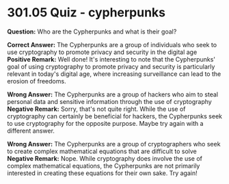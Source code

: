 # 301.05 Quiz - cypherpunks

**Question:** Who are the Cypherpunks and what is their goal?

**Correct Answer:** The Cypherpunks are a group of individuals who seek to use cryptography to promote privacy and security in the digital age\
**Positive Remark:** Well done! It's interesting to note that the Cypherpunks' goal of using cryptography to promote privacy and security is particularly relevant in today's digital age, where increasing surveillance can lead to the erosion of freedoms.

**Wrong Answer:** The Cypherpunks are a group of hackers who aim to steal personal data and sensitive information through the use of cryptography\
**Negative Remark:** Sorry, that's not quite right. While the use of cryptography can certainly be beneficial for hackers, the Cypherpunks seek to use cryptography for the opposite purpose. Maybe try again with a different answer.

**Wrong Answer:** The Cypherpunks are a group of cryptographers who seek to create complex mathematical equations that are difficult to solve\
**Negative Remark:** Nope. While cryptography does involve the use of complex mathematical equations, the Cypherpunks are not primarily interested in creating these equations for their own sake. Try again!
